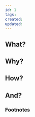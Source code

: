 ```yaml
---
id: 1
tags: 
created: 
updated:
---
```


## What?


## Why?


## How?


## And?






### Footnotes

